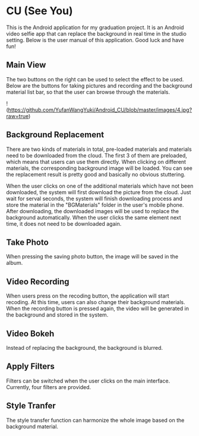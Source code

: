 # CU (See You)

This is the Android application for my graduation project. It is an Android video selfie app that can replace the background in real time in the studio setting. Below is the user manual of this application. Good luck and have fun!

## Main View
The two buttons on the right can be used to select the effect to be used. Below are the buttons for taking pictures and recording and the background material list bar, so that the user can browse through the materials. 

!(https://github.com/YufanWangYuki/Android_CU/blob/master/images/4.jpg?raw=true)


## Background Replacement
There are two kinds of materials in total, pre-loaded materials and materials need to be downloaded from the cloud. The first 3 of them are preloaded, which means that users can use them directly. When clicking on different materials, the corresponding background image will be loaded. You can see the replacement result is pretty good and basically no obvious stuttering.

When the user clicks on one of the additional materials which have not been downloaded, the system will first download the picture from the cloud. Just wait for serval seconds, the system will finish downloading process and store the material in the "BGMaterials" folder in the user's mobile phone. After downloading, the downloaded images will be used to replace the background automatically. When the user clicks the same element next time, it does not need to be downloaded again.

## Take Photo
When pressing the saving photo button, the image will be saved in the album. 

## Video Recording
When users press on the recoding button, the application will start recoding. At this time, users can also change their background materials. When the recording button is pressed again, the video will be generated in the background and stored in the system.

## Video Bokeh
Instead of replacing the background, the background is blurred.

## Apply Filters
Filters can be switched when the user clicks on the main interface. Currently, four filters are provided.

## Style Tranfer
The style transfer function can harmonize the whole image based on the background material.

